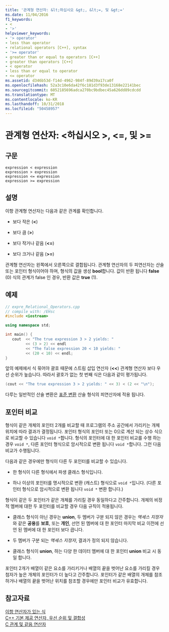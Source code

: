 ```yaml
---
title: '관계형 연산자: &lt;하십시오 &gt;, &lt;=, 및 &gt;='
ms.date: 11/04/2016
f1_keywords:
- <
- '>'
helpviewer_keywords:
- '> operator'
- less than operator
- relational operators [C++], syntax
- '>= operator'
- greater than or equal to operators [C++]
- greater than operators [C++]
- < operator
- less than or equal to operator
- <= operator
ms.assetid: d346b53d-f14d-4962-984f-89d39a17ca0f
ms.openlocfilehash: 52a3c10e6da42f6c181d3f93de13168e22141bec
ms.sourcegitcommit: 6052185696adca270bc9bdbec45a626dd89cdcdd
ms.translationtype: MT
ms.contentlocale: ko-KR
ms.lasthandoff: 10/31/2018
ms.locfileid: "50458957"
---
```

# <a name="relational-operators-lt-gt-lt-and-gt"></a>관계형 연산자: &lt;하십시오 &gt;, &lt;=, 및 &gt;=

## <a name="syntax"></a>구문

```
expression < expression
expression > expression
expression <= expression
expression >= expression
```

## <a name="remarks"></a>설명

이항 관계형 연산자는 다음과 같은 관계를 확인합니다.

- 보다 작은 (**\<**)

- 보다 큼 (**>**)

- 보다 작거나 같음 (**\<=**)

- 보다 크거나 같음 (**>=**)

관계형 연산자는 왼쪽에서 오른쪽으로 결합됩니다. 관계형 연산자의 두 피연산자는 산술 또는 포인터 형식이어야 하며, 형식의 값을 생성 **bool**합니다. 값이 반환 됩니다 **false** (0) 식의 관계가 false 인 경우, 반환 값은 **true** (1).

## <a name="example"></a>예제

```cpp
// expre_Relational_Operators.cpp
// compile with: /EHsc
#include <iostream>

using namespace std;

int main() {
   cout  << "The true expression 3 > 2 yields: "
         << (3 > 2) << endl
         << "The false expression 20 < 10 yields: "
         << (20 < 10) << endl;
}
```

앞의 예제에서 식 묶어야 괄호 때문에 스트림 삽입 연산자 (**<<**) 관계형 연산자 보다 우선 순위가 높습니다. 따라서 괄호가 없는 첫 번째 식은 다음과 같이 평가됩니다.

```cpp
(cout << "The true expression 3 > 2 yields: " << 3) < (2 << "\n");
```

다루는 일반적인 산술 변환은 [표준 변환](standard-conversions.md) 산술 형식의 피연산자에 적용 됩니다.

## <a name="comparing-pointers"></a>포인터 비교

형식이 같은 개체의 포인터 2개를 비교할 때 프로그램의 주소 공간에서 가리키는 개체 위치에 따라 결과가 결정됩니다. 포인터 형식의 포인터 또는 0으로 계산 되는 상수 식으로 비교할 수 있습니다 `void *`합니다. 형식의 포인터에 대 한 포인터 비교를 수행 하는 경우 `void *`, 다른 포인터 형식으로 암시적으로 변환 됩니다 `void *`합니다. 그런 다음 비교가 수행됩니다.

다음과 같은 경우에만 형식이 다른 두 포인터를 비교할 수 있습니다.

- 한 형식이 다른 형식에서 파생 클래스 형식입니다.

- 하나 이상의 포인터를 명시적으로 변환 (캐스트) 형식으로 `void *`입니다. (다른 포인터 형식으로 암시적으로 변환 됩니다 `void *` 변환 합니다.)

형식이 같은 두 포인터가 같은 개체를 가리킬 경우 동일하다고 간주합니다. 개체의 비정적 멤버에 대한 두 포인터를 비교할 경우 다음 규칙이 적용됩니다.

- 클래스 형식이 아닌 경우는 **union**, 두 멤버가 구분 되지 않은 경우는 *액세스 지정자*와 같은 **공용**를 **보호**, 또는 **개인**, 선언 된 멤버에 대 한 포인터 마지막 비교 이전에 선언 된 멤버에 대 한 포인터 보다 큽니다.

- 두 멤버가 구분 되는 *액세스 지정자*, 결과가 정의 되지 않습니다.

- 클래스 형식이 **union**, 하는 다양 한 데이터 멤버에 대 한 포인터 **union** 비교 시 동일 합니다.

포인터 2개가 배열이 같은 요소를 가리키거나 배열의 끝을 벗어난 요소를 가리킬 경우 첨자가 높은 개체의 포인터가 더 높다고 간주합니다. 포인터가 같은 배열의 개체를 참조하거나 배열의 끝을 벗어난 위치를 참조할 경우에만 포인터 비교가 유효합니다.

## <a name="see-also"></a>참고자료

[이항 연산자가 있는 식](../cpp/expressions-with-binary-operators.md)<br/>
[C++ 기본 제공 연산자, 우선 순위 및 결합성](../cpp/cpp-built-in-operators-precedence-and-associativity.md)<br/>
[C 관계 및 같음 연산자](../c-language/c-relational-and-equality-operators.md)